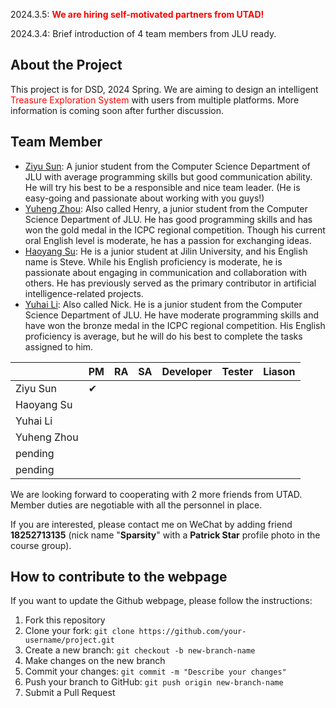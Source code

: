 2024.3.5: <font color = 'red'>**We are hiring self-motivated partners from UTAD!** </font>

2024.3.4: Brief introduction of 4 team members from JLU ready.

## About the Project

This project is for DSD, 2024 Spring. We are aiming to design an intelligent <font color = 'red'>Treasure Exploration System </font>with users from multiple platforms. More information is coming soon after further discussion.   

## Team Member

-  [Ziyu Sun](Zysun2002@github.com "Zysun's github"): A junior student from the Computer Science Department of JLU with average programming skills but good communication ability. He will try his best to be a responsible and nice team leader. (He is easy-going and passionate about working with you guys!)
-  [Yuheng Zhou](https://github.com/zhouyuheng2003): Also called Henry, a junior student from the Computer Science Department of JLU. He has good programming skills and has won the gold medal in the ICPC regional competition. Though his current oral English level is moderate, he has a passion for exchanging ideas.
-  [Haoyang Su](https://github.com/JluShy): He is a junior student at Jilin University, and his English name is Steve. While his English proficiency is moderate, he is passionate about engaging in communication and collaboration with others. He has previously served as the primary contributor in artificial intelligence-related projects.
-  [Yuhai Li](https://github.com/yigeqianshuixiaobai): Also called Nick. He is a junior student from the Computer Science Department of JLU. He have moderate programming skills and have won the bronze medal in the ICPC regional competition. His English proficiency is average, but he will do his best to complete the tasks assigned to him.

|             | PM       | RA   | SA   | Developer | Tester | Liason |
| ----------- | -------- | ---- | ---- | --------- | ------ | ------ |
| Ziyu Sun    | &#10004; |      |      |           |        |        |
| Haoyang Su  |          |      |      |           |        |        |
| Yuhai Li    |          |      |      |           |        |        |
| Yuheng Zhou |          |      |      |           |        |        |
| pending     |          |      |      |           |        |        |
| pending    |          |      |      |           |        |        |

We are looking forward to cooperating with 2 more friends from UTAD. Member duties are negotiable with all the personnel in place. 

If you are interested, please contact me on WeChat by adding friend **18252713135** (nick name "**Sparsity**" with a **Patrick Star** profile photo in the course group).

## How to contribute to the webpage

If you want to update the Github webpage, please follow the instructions:

1. Fork this repository
2. Clone your fork: `git clone https://github.com/your-username/project.git`
3. Create a new branch: `git checkout -b new-branch-name`
4. Make changes on the new branch
5. Commit your changes: `git commit -m "Describe your changes"`
6. Push your branch to GitHub: `git push origin new-branch-name`
7. Submit a Pull Request

